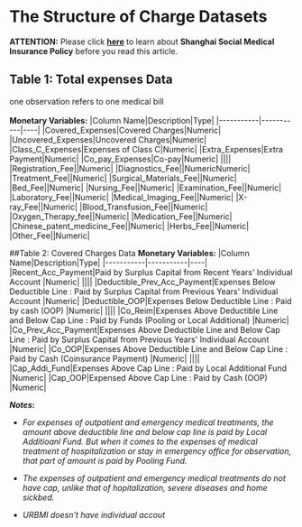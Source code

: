 # The Structure of Charge Datasets

**ATTENTION:**
Please click [**here**](../Shanghai_Basic_Medical_Insurance_Scheme/EN.md) to learn about **Shanghai Social Medical Insurance Policy** before you read this article.

## Table 1: Total expenses Data
one observation refers to one medical bill<br><br>
**Monetary Variables:**
|Column Name|Description|Type|
|-----------|-----------|----|
|Covered_Expenses|Covered Charges|Numeric|
|Uncovered_Expenses|Uncovered Charges|Numeric|
|Class_C_Expenses|Expenses of Class C|Numeric|
|Extra_Expenses|Extra Payment|Numeric|
|Co_pay_Expenses|Co-pay|Numeric|
||||
|Registration_Fee||Numeric|
|Diagnostics_Fee||NumericNumeric|
|Treatment_Fee||Numeric|
|Surgical_Materials_Fee||Numeric|
|Bed_Fee||Numeric|
|Nursing_Fee||Numeric|
|Examination_Fee||Numeric|
|Laboratory_Fee||Numeric|
|Medical_Imaging_Fee||Numeric|
|X-ray_Fee||Numeric|
|Blood_Transfusion_Fee||Numeric|
|Oxygen_Therapy_fee||Numeric|
|Medication_Fee||Numeric|
|Chinese_patent_medicine_Fee||Numeric|
|Herbs_Fee||Numeric|
|Other_Fee||Numeric|

##Table 2: Covered Charges Data
**Monetary Variables:**
|Column Name|Description|Type|
|-----------|-----------|----|
|Recent_Acc_Payment|Paid by Surplus Capital from Recent Years' Individual Account
|Numeric|
||||
|Deductible_Prev_Acc_Payment|Expenses Below Deductible Line : Paid by  Surplus Capital from Previous Years' Individual Account
|Numeric|
|Deductible_OOP|Expenses Below Deductible Line : Paid by cash (OOP)
|Numeric|
||||
|Co_Reim|Expenses Above Deductible Line and Below Cap Line : Paid by Funds (Pooling or Local Additional)
|Numeric|
|Co_Prev_Acc_Payment|Expenses Above Deductible Line and Below Cap Line : Paid by Surplus Capital from Previous Years' Individual Account
|Numeric|
|Co_OOP|Expenses Above Deductible Line and Below Cap Line : Paid by Cash (Coinsurance Payment)
|Numeric|
||||
|Cap_Addi_Fund|Expenses Above Cap Line : Paid by Local Additional Fund
|Numeric|
|Cap_OOP|Expensed Above Cap Line : Paid by Cash (OOP)
|Numeric|

**_Notes_:**
+ *For expenses of outpatient and emergency medical treatments, the amount above deductible line and below cap line is paid by Local Additioanl Fund. But when it comes to the expenses of medical treatment of hospitalization or stay in emergency office for observation, that part of amount is paid by Pooling Fund.*

+ *The expenses of outpatient and emergency medical treatments do not have cap, unlike that of hopitalization, severe diseases and home sickbed.*

+ *URBMI doesn't have individual accout*
